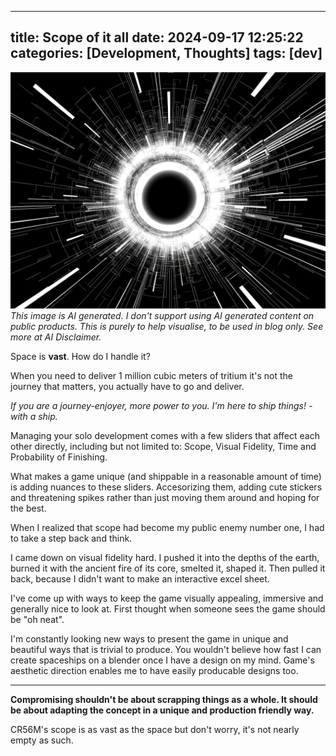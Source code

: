 ---                                          ---
title: Scope of it all
date: 2024-09-17 12:25:22
categories: [Development, Thoughts]
tags: [dev]
---

![img-description](/assets/img/post_img/240917_1.jpg)
_This image is AI generated. I don't support using AI generated content on public products. This is purely to help visualise, to be used in blog only. See more at AI Disclaimer._

Space is **vast**. How do I handle it?

When you need to deliver 1 million cubic meters of tritium it's not the journey that matters, you actually have to go and deliver.

*If you are a journey-enjoyer, more power to you. I'm here to ship things! -with a ship.*

Managing your solo development comes with a few sliders that affect each other directly, including but not limited to:
Scope, Visual Fidelity, Time and Probability of Finishing.

What makes a game unique (and shippable in a reasonable amount of time) is adding nuances to these sliders. Accesorizing them, adding cute stickers and threatening spikes rather than just moving them around and hoping for the best.

When I realized that scope had become my public enemy number one, I had to take a step back and think.

I came down on visual fidelity hard. I pushed it into the depths of the earth, burned it with the ancient fire of its core, smelted it, shaped it. Then pulled it back, because I didn't want to make an interactive excel sheet.

I've come up with ways to keep the game visually appealing, immersive and generally nice to look at. First thought when someone sees the game should be "oh neat".

I'm constantly looking new ways to present the game in unique and beautiful ways that is trivial to produce. You wouldn't believe how fast I can create spaceships on a blender once I have a design on my mind. Game's aesthetic direction enables me to have easily producable designs too.

---
**Compromising shouldn't be about scrapping things as a whole. It should be about adapting the concept in a unique and production friendly way.**

CR56M's scope is as vast as the space but don't worry, it's not nearly empty as such.